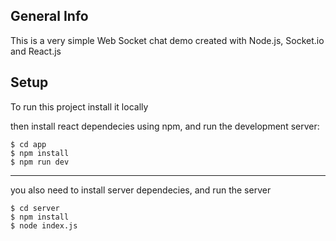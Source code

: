 ## General Info

This is a very simple Web Socket chat demo created with Node.js, Socket.io and React.js

## Setup

To run this project install it locally

then install react dependecies using npm, and run the development server:

```
$ cd app
$ npm install
$ npm run dev
```

---

you also need to install server dependecies, and run the server

```
$ cd server
$ npm install
$ node index.js
```
